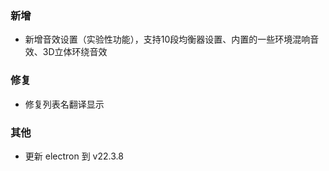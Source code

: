 ### 新增

- 新增音效设置（实验性功能），支持10段均衡器设置、内置的一些环境混响音效、3D立体环绕音效

### 修复

- 修复列表名翻译显示

### 其他

- 更新 electron 到 v22.3.8
